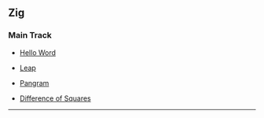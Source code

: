 
## Zig

### Main Track

* [Hello Word](hello-world/hello_world.zig)

* [Leap](leap/leap.zig)

* [Pangram](pangram/pangram.zig)

* [Difference of Squares](difference_of_squares/difference_of_squares.zig)

---
